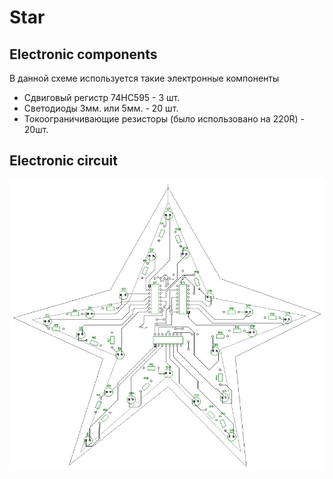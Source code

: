 # Star

## Electronic components
В данной схеме используется такие электронные компоненты

* Сдвиговый регистр 74HC595 - 3 шт.
* Светодиоды 3мм. или 5мм. - 20 шт.
* Токоограничивающие резисторы (было использовано на 220R) - 20шт.

## Electronic circuit
![Scheme](docs/star.jpg)
